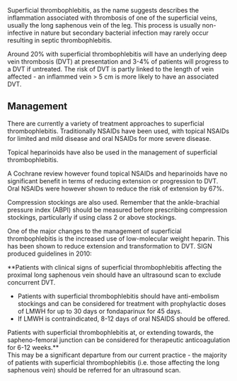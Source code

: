 Superficial thrombophlebitis, as the name suggests describes the inflammation associated with thrombosis of one of the superficial veins, usually the long saphenous vein of the leg. This process is usually non\-infective in nature but secondary bacterial infection may rarely occur resulting in septic thrombophlebitis.   
  
Around 20% with superficial thrombophlebitis will have an underlying deep vein thrombosis (DVT) at presentation and 3\-4% of patients will progress to a DVT if untreated. The risk of DVT is partly linked to the length of vein affected \- an inflammed vein \> 5 cm is more likely to have an associated DVT.  
  
Management
----------

  
There are currently a variety of treatment approaches to superficial thrombophlebitis. Traditionally NSAIDs have been used, with topical NSAIDs for limited and mild disease and oral NSAIDs for more severe disease.  
  
Topical heparinoids have also be used in the management of superficial thrombophlebitis.  
  
A Cochrane review however found topical NSAIDs and heparinoids have no significant benefit in terms of reducing extension or progression to DVT. Oral NSAIDs were however shown to reduce the risk of extension by 67%.  
  
Compression stockings are also used. Remember that the ankle\-brachial pressure index (ABPI) should be measured before prescribing compression stockings, particularly if using class 2 or above stockings.   
  
One of the major changes to the management of superficial thrombophlebitis is the increased use of low\-molecular weight heparin. This has been shown to reduce extension and transformation to DVT. SIGN produced guidelines in 2010:  
  
 **Patients with clinical signs of superficial thrombophlebitis affecting the proximal long saphenous vein should have an ultrasound scan to exclude concurrent DVT.  
* Patients with superficial thrombophlebitis should have anti\-embolism stockings and can be considered for treatment with prophylactic doses of LMWH for up to 30 days or fondaparinux for 45 days.
* If LMWH is contraindicated, 8\-12 days of oral NSAIDS should be offered.

  
Patients with superficial thrombophlebitis at, or extending towards, the sapheno\-femoral junction can be considered for therapeutic anticoagulation for 6\-12 weeks.**  
This may be a significant departure from our current practice \- the majority of patients with superficial thrombophlebitis (i.e. those affecting the long saphenous vein) should be referred for an ultrasound scan.